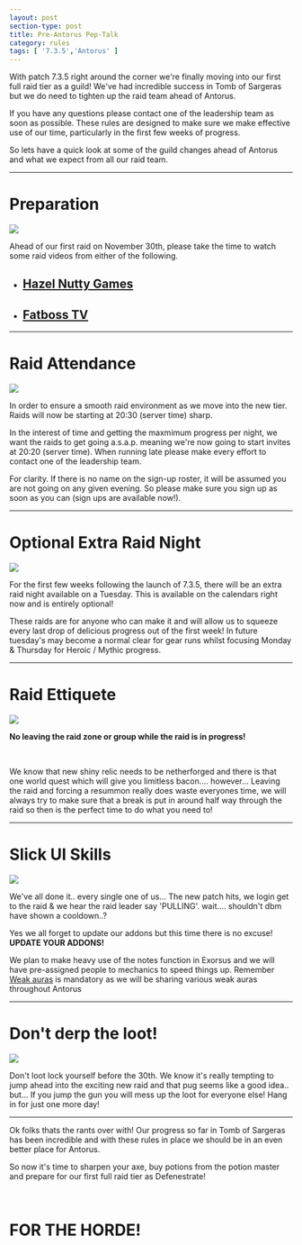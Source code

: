 ```yaml
---
layout: post
section-type: post
title: Pre-Antorus Pep-Talk
category: rules
tags: [ '7.3.5','Antorus' ]
---
```



<p class="lead">With patch 7.3.5 right around the corner we're finally moving into our first full raid tier as a guild! We've had incredible success in Tomb of Sargeras but we do need to tighten up the raid team ahead of Antorus. </p>

<p>If you have any questions please contact one of the leadership team as soon as possible. These rules are designed to make sure we make effective use of our time, particularly in the first few weeks of progress.</p>

<p class="lead">
So lets have a quick look at some of the guild changes ahead of Antorus and what we expect from all our raid team.
</p>
<div class="container">
	<hr>
	<h1>Preparation</h1>
	<div class="row">
		<!--src =????? -->
		<img class="img img-responsive" style="max-width: 60% !important" src="/img/voss.jpg"/>
		<p>Ahead of our first raid on November 30th, please take the time to watch some raid videos from either of the following.</p>
		<ul class="list-group">
			<li class="list-group-item"><h2><a href="https://www.youtube.com/channel/UCMGVp_GnkhHZROIfRdXpo4Q">Hazel Nutty Games</a></h2></li>
			<li class="list-group-item"><h2><a href="https://www.youtube.com/user/FatbossTV">Fatboss TV</a></h2></li>
		</ul>
	</div>
	<hr>
	<div class="row">
		<h1>Raid Attendance</h1>
		<!--src = http://wow.zamimg.com/uploads/screenshots/normal/529897.jpg -->
		<img class="img img-responsive" src="/img/summon.jpg" style="max-width: 60% !important"/>
		<p>In order to ensure a smooth raid environment as we move into the new tier. Raids will now be starting at 20:30 (server time) sharp.</p>
		<p>In the interest of time and getting the maxmimum progress per night, we want the raids to get going a.s.a.p. meaning we're now going to start invites at 20:20 (server time). When running late please make every effort to contact one of the leadership team.</p>
		<p>For clarity. If there is no name on the sign-up roster, it will be assumed you are not going on any given evening. So please make sure you sign up as soon as you can (sign ups are available now!).</p>
	</div>
	<hr>
	<div class="row">
		<h1>Optional Extra Raid Night</h1>
		<!--src= https://wobc.wordpress.com/tag/world-of-warcraft/-->
		<img class="img img-responsive" src="{{base}}/img/actual_progress.jpg" style="max-width: 60% !important"/>
		<br/>
		<p>For the first few weeks following the launch of 7.3.5, there will be an extra raid night available on a Tuesday. This is available on the calendars right now and is entirely optional!</p>
		<p>These raids are for anyone who can make it and will allow us to squeeze every last drop of delicious progress out of the first week! In future tuesday's may become a normal clear for gear runs whilst focusing Monday &amp; Thursday for Heroic / Mythic progress. </p>
	</div>
	<hr>
	<div class="row">
		<h1>Raid Ettiquete</h1>
		<img class="img img-responsive" src="/img/test.png"/>
		<p class="text-center"><b>No leaving the raid zone or group while the raid is in progress!</b></p>
		<br/>
		<p>We know that new shiny relic needs to be netherforged and there is that one world quest which will give you limitless bacon.... however... Leaving the raid and forcing a resummon really does waste everyones time, we will always try to make sure that a break is put in around half way through the raid so then is the perfect time to do what you need to!</p>
	</div>
	<hr>
	<div class="row">
			<h1>Slick UI Skills</h1>
			<!--src="https://www.pinterest.co.uk/gonimaya/wow/?lp=true"-->
			<img class="img img-responsive" src="/img/kael.jpg" style="max-width:60%"/>
			<br/>
			<p> We've all done it.. every single one of us... The new patch hits, we login get to the raid &amp; we hear the raid leader say 'PULLING'.
			wait.... shouldn't dbm have shown a cooldown..? </p>
			<p> Yes we all forget to update our addons but this time there is no excuse! <b>UPDATE YOUR ADDONS!</b></p>
			<p>We plan to make heavy use of the notes function in Exorsus and we will have pre-assigned people to mechanics to speed things up. Remember <a href="https://www.curseforge.com/wow/addons/weakauras-2">Weak auras</a> is mandatory as we will be sharing various weak auras throughout Antorus</p>
	</div>
	<hr>
	<div class="row">
		<h1>Don't derp the loot!</h1>
		<!--src= http://www.buzzmmo.com/wp-content/uploads/2015/12/TreasureGoblin.png -->
		<img class="img img-responsive" src="/img/treasuregoblin.png"/>
		<br/>
		<p>Don't loot lock yourself before the 30th. We know it's really tempting to jump ahead into the exciting new raid and that pug seems like a good idea.. but... If you jump the gun you will mess up the loot for everyone else! Hang in for just one more day!</p>
	</div>
	<hr>
	<div class="row">
		<p> Ok folks thats the rants over with! Our progress so far in Tomb of Sargeras has been incredible and with these rules in place we should be in an even better place for Antorus. </p>
		<p> So now it's time to sharpen your axe, buy potions from the potion master and prepare for our first full raid tier as Defenestrate!</p>
		<br/>
		<h1 class="text-center"><b>FOR THE HORDE!</b></h1>
	</div>
</div>
